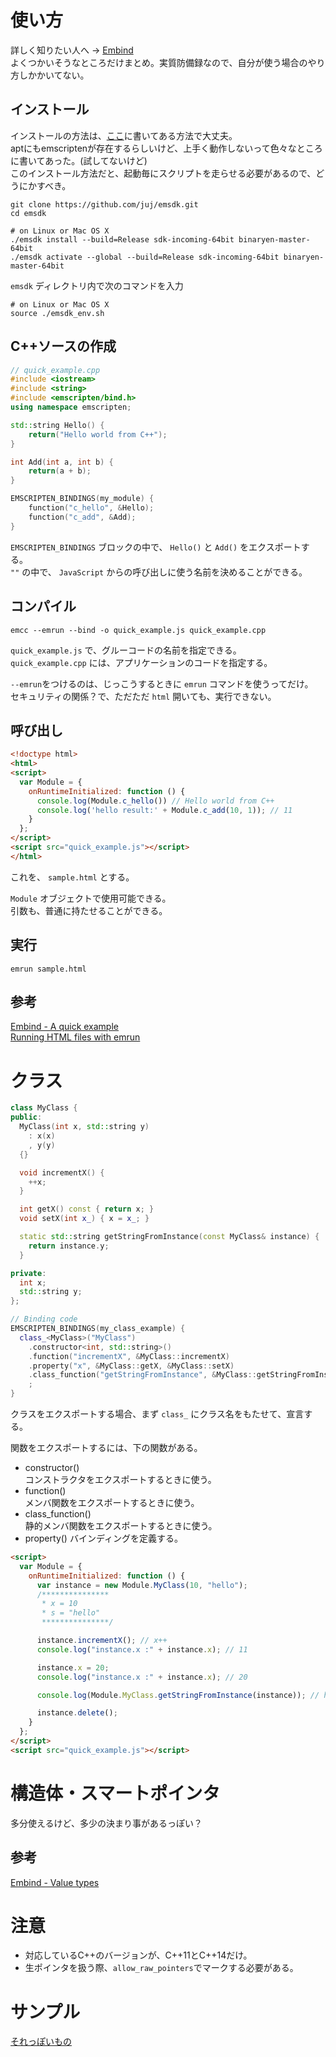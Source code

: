 
# 使い方

詳しく知りたい人へ -> [Embind](https://emscripten.org/docs/porting/connecting_cpp_and_javascript/embind.html#)  
よくつかいそうなところだけまとめ。実質防備録なので、自分が使う場合のやり方しかかいてない。

## インストール

インストールの方法は、[ここ](https://developer.mozilla.org/ja/docs/WebAssembly/C_to_wasm)に書いてある方法で大丈夫。  
aptにもemscriptenが存在するらしいけど、上手く動作しないって色々なところに書いてあった。(試してないけど)  
このインストール方法だと、起動毎にスクリプトを走らせる必要があるので、どうにかすべき。


```
git clone https://github.com/juj/emsdk.git
cd emsdk

# on Linux or Mac OS X
./emsdk install --build=Release sdk-incoming-64bit binaryen-master-64bit
./emsdk activate --global --build=Release sdk-incoming-64bit binaryen-master-64bit
```
```emsdk``` ディレクトリ内で次のコマンドを入力
```
# on Linux or Mac OS X
source ./emsdk_env.sh
```

## C++ソースの作成

```cpp
// quick_example.cpp
#include <iostream>
#include <string>
#include <emscripten/bind.h>
using namespace emscripten;

std::string Hello() {
    return("Hello world from C++");
}

int Add(int a, int b) {
    return(a + b);
}

EMSCRIPTEN_BINDINGS(my_module) {
    function("c_hello", &Hello);
    function("c_add", &Add);
}
```

```EMSCRIPTEN_BINDINGS``` ブロックの中で、 ```Hello()``` と ```Add()``` をエクスポートする。  
```""``` の中で、 ```JavaScript``` からの呼び出しに使う名前を決めることができる。

## コンパイル

```
emcc --emrun --bind -o quick_example.js quick_example.cpp
```

```quick_example.js``` で、グルーコードの名前を指定できる。  
```quick_example.cpp``` には、アプリケーションのコードを指定する。  

```--emrun```をつけるのは、じっこうするときに ```emrun``` コマンドを使うってだけ。  
セキュリティの関係？で、ただただ ```html``` 開いても、実行できない。

## 呼び出し

```html
<!doctype html>
<html>
<script>
  var Module = {
    onRuntimeInitialized: function () {
      console.log(Module.c_hello()) // Hello world from C++
      console.log('hello result:' + Module.c_add(10, 1)); // 11
    }
  };
</script>
<script src="quick_example.js"></script>
</html>
```
これを、 ```sample.html``` とする。

```Module``` オブジェクトで使用可能できる。  
引数も、普通に持たせることができる。

## 実行

```
emrun sample.html
```

## 参考

[Embind - A quick example](https://emscripten.org/docs/porting/connecting_cpp_and_javascript/embind.html#a-quick-example)  
[Running HTML files with emrun](https://emscripten.org/docs/compiling/Running-html-files-with-emrun.html#running-html-files-with-emrun)

# クラス

```cpp
class MyClass {
public:
  MyClass(int x, std::string y)
    : x(x)
    , y(y)
  {}

  void incrementX() {
    ++x;
  }

  int getX() const { return x; }
  void setX(int x_) { x = x_; }

  static std::string getStringFromInstance(const MyClass& instance) {
    return instance.y;
  }

private:
  int x;
  std::string y;
};

// Binding code
EMSCRIPTEN_BINDINGS(my_class_example) {
  class_<MyClass>("MyClass")
    .constructor<int, std::string>()
    .function("incrementX", &MyClass::incrementX)
    .property("x", &MyClass::getX, &MyClass::setX)
    .class_function("getStringFromInstance", &MyClass::getStringFromInstance)
    ;
}
```

クラスをエクスポートする場合、まず ```class_``` にクラス名をもたせて、宣言する。

関数をエクスポートするには、下の関数がある。

- constructor()  
  コンストラクタをエクスポートするときに使う。
- function()  
  メンバ関数をエクスポートするときに使う。
- class_function()  
  静的メンバ関数をエクスポートするときに使う。
- property()
  バインディングを定義する。

```html
<script>
  var Module = {
    onRuntimeInitialized: function () {
      var instance = new Module.MyClass(10, "hello");
      /***************
       * x = 10
       * s = "hello"
       ***************/

      instance.incrementX(); // x++
      console.log("instance.x :" + instance.x); // 11

      instance.x = 20;
      console.log("instance.x :" + instance.x); // 20

      console.log(Module.MyClass.getStringFromInstance(instance)); // hello

      instance.delete();
    }
  };
</script>
<script src="quick_example.js"></script>
```

# 構造体・スマートポインタ

多分使えるけど、多少の決まり事があるっぽい？

## 参考
[Embind - Value types](https://emscripten.org/docs/porting/connecting_cpp_and_javascript/embind.html#value-types)

# 注意

- 対応しているC++のバージョンが、C++11とC++14だけ。
- 生ポインタを扱う際、```allow_raw_pointers```でマークする必要がある。

# サンプル

[それっぽいもの](https://github.com/yuriCaddi/wasm-cpp-sample)